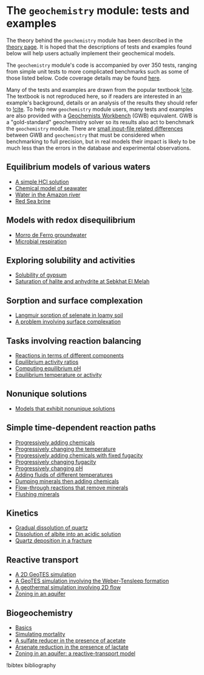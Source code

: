 # The `geochemistry` module: tests and examples

The theory behind the `geochemistry` module has been described in the [theory page](theory/index.md).  It is hoped that the descriptions of tests and examples found below will help users actually implement their geochemical models.

The `geochemistry` module's code is accompanied by over 350 tests, ranging from simple unit tests to more complicated benchmarks such as some of those listed below.  Code coverage details may be found [here](https://mooseframework.inl.gov/docs/coverage/geochemistry/index.html).

Many of the tests and examples are drawn from the popular textbook [!cite](bethke_2007).  The textbook is not reproduced here, so if readers are interested in an example's background, details or an analysis of the results they should refer to [!cite](bethke_2007).  To help new `geochemistry` module users, many tests and examples are also provided with a [Geochemists Workbench](https://www.gwb.com/) (GWB) equivalent.  GWB is a "gold-standard" geochemistry solver so its results also act to benchmark the `geochemistry` module.  There are [small input-file related differences](theory/gwb_diff.md) between GWB and `geochemistry` that must be considered when benchmarking to full precision, but in real models their impact is likely to be much less than the errors in the database and experimental observations.

## Equilibrium models of various waters

- [A simple HCl solution](HCl.md)
- [Chemical model of seawater](seawater.md)
- [Water in the Amazon river](amazon.md)
- [Red Sea brine](red_sea.md)

## Models with redox disequilibrium

- [Morro de Ferro groundwater](morro.md)
- [Microbial respiration](microbial_redox.md)

## Exploring solubility and activities

- [Solubility of gypsum](gypsum.md)
- [Saturation of halite and anhydrite at Sebkhat El Melah](sebkhat.md)

## Sorption and surface complexation

- [Langmuir sorption of selenate in loamy soil](selenate.md)
- [A problem involving surface complexation](surface_complexation.md)

## Tasks involving reaction balancing

- [Reactions in terms of different components](reaction_balancing.md)
- [Equilibrium activity ratios](activity_ratios.md)
- [Computing equilibrium pH](pH_pe.md)
- [Equilibrium temperature or activity](eqm_temp_a.md)

## Nonunique solutions

- [Models that exhibit nonunique solutions](non_unique.md)

## Simple time-dependent reaction paths

- [Progressively adding chemicals](adding_feldspar.md)
- [Progressively changing the temperature](cooling_feldspar.md)
- [Progressively adding chemicals with fixed fugacity](adding_pyrite.md)
- [Progressively changing fugacity](changing_fugacity_with_calcite.md)
- [Progressively changing pH](changing_pH_iron.md)
- [Adding fluids of different temperatures](pickup.md)
- [Dumping minerals then adding chemicals](calcite_buffer.md)
- [Flow-through reactions that remove minerals](flow_through.md)
- [Flushing minerals](flush.md)

## Kinetics

- [Gradual dissolution of quartz](kinetic_quartz.md)
- [Dissolution of albite into an acidic solution](kinetic_albite.md)
- [Quartz deposition in a fracture](kinetic_quartz_arrhenius.md)

## Reactive transport

- [A 2D GeoTES simulation](geotes_2D.md)
- [A GeoTES simulation involving the Weber-Tensleep formation](geotes_weber_tensleep.md)
- [A geothermal simulation involving 2D flow](forge.md)
- [Zoning in an aquifer](bio_zoning.md)

## Biogeochemistry

- [Basics](theory/biogeochemistry.md)
- [Simulating mortality](bio_death.md)
- [A sulfate reducer in the presence of acetate](bio_sulfate.md)
- [Arsenate reduction in the presence of lactate](bio_arsenate.md)
- [Zoning in an aquifer: a reactive-transport model](bio_zoning.md)


!bibtex bibliography